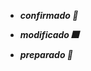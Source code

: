 - ***confirmado :jack_o_lantern:***
* ***modificado :fireworks:***
+ ***preparado :firecracker:***

